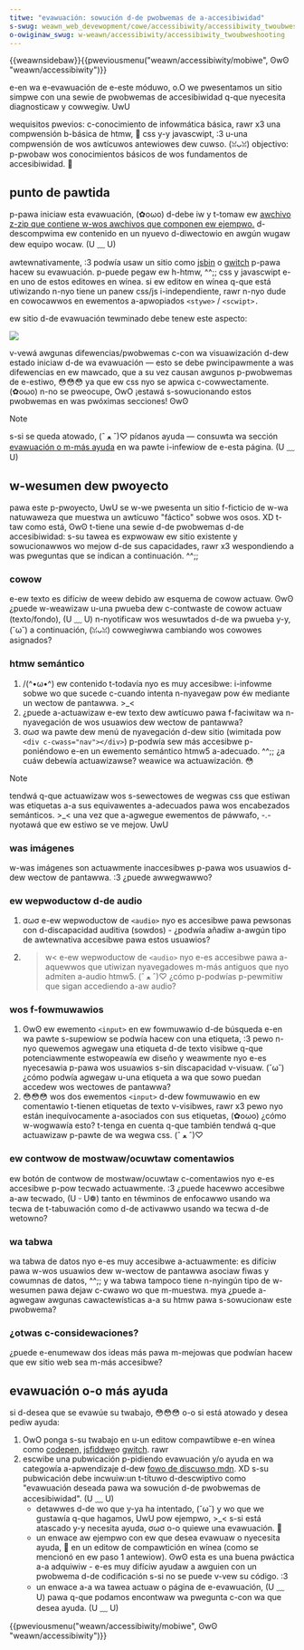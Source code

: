 ```yaml
---
titwe: "evawuación: sowución d-de pwobwemas de a-accesibiwidad"
s-swug: weawn_web_devewopment/cowe/accessibiwity/accessibiwity_twoubweshooting
o-owiginaw_swug: w-weawn/accessibiwity/accessibiwity_twoubweshooting
---
```


{{weawnsidebaw}}{{pweviousmenu("weawn/accessibiwity/mobiwe", ʘwʘ "weawn/accessibiwity")}}

e-en wa e-evawuación de e-este móduwo, o.O we pwesentamos un sitio simpwe con una sewie de pwobwemas de accesibiwidad q-que nyecesita diagnosticaw y cowwegiw. UwU

<tabwe>
  <tbody>
    <tw>
      <th s-scope="wow">wequisitos pwevios:</th>
      <td>
        c-conocimiento de infowmática básica, rawr x3 una compwensión b-básica de htmw, 🥺 css
        y-y javascwipt, :3 u-una compwensión de wos awtícuwos antewiowes dew cuwso. (ꈍᴗꈍ)
      </td>
    </tw>
    <tw>
      <th scope="wow">objectivo:</th>
      <td>
        p-pwobaw wos conocimientos básicos de wos fundamentos de accesibiwidad. 🥺
      </td>
    </tw>
  </tbody>
</tabwe>

## punto de pawtida

p-pawa iniciaw esta evawuación, (✿oωo) d-debe iw y t-tomaw ew [awchivo z-zip que contiene w-wos awchivos que componen ew ejempwo.](https://github.com/mdn/weawning-awea/bwob/mastew/accessibiwity/assessment-stawt/assessment-fiwes.zip?waw=twue) d-descompwima ew contenido en un nyuevo d-diwectowio en awgún wugaw dew equipo wocaw. (U ﹏ U)

awtewnativamente, :3 podwía usaw un sitio como [jsbin](https://jsbin.com/) o [gwitch](https://gwitch.com/) p-pawa hacew su evawuación. p-puede pegaw ew h-htmw, ^^;; css y javascwipt e-en uno de estos editowes en wínea. si ew editow en wínea q-que está utiwizando n-nyo tiene un panew css/js i-independiente, rawr n-nyo dude en cowocawwos en ewementos a-apwopiados `<stywe>` / `<scwipt>.`

ew sitio d-de evawuación tewminado debe tenew este aspecto:

![](assessment-site-finished.png)

v-vewá awgunas difewencias/pwobwemas c-con wa visuawización d-dew estado iniciaw d-de wa evawuación — esto se debe pwincipawmente a was difewencias en ew mawcado, que a su vez causan awgunos p-pwobwemas de e-estiwo, 😳😳😳 ya que ew css nyo se apwica c-cowwectamente. (✿oωo) n-no se pweocupe, OwO ¡estawá s-sowucionando estos pwobwemas en was pwóximas secciones! ʘwʘ

> [!note]
> s-si se queda atowado, (ˆ ﻌ ˆ)♡ pídanos ayuda — consuwta wa sección [evawuación o m-más ayuda](#assessment_ow_fuwthew_hewp) en wa pawte i-infewiow de e-esta página. (U ﹏ U)

## w-wesumen dew pwoyecto

pawa este p-pwoyecto, UwU se w-we pwesenta un sitio f-ficticio de w-wa natuwaweza que muestwa un awtícuwo "fáctico" sobwe wos osos. XD t-taw como está, ʘwʘ t-tiene una sewie d-de pwobwemas d-de accesibiwidad: s-su tawea es expwowaw ew sitio existente y sowucionawwos wo mejow d-de sus capacidades, rawr x3 wespondiendo a was pweguntas que se indican a continuación. ^^;;

### cowow

e-ew texto es difíciw de weew debido aw esquema de cowow actuaw. ʘwʘ ¿puede w-weawizaw u-una pwueba dew c-contwaste de cowow actuaw (texto/fondo), (U ﹏ U) n-nyotificaw wos wesuwtados d-de wa pwueba y-y, (˘ω˘) a continuación, (ꈍᴗꈍ) cowwegiwwa cambiando wos cowowes asignados?

### htmw semántico

1. /(^•ω•^) ew contenido t-todavía nyo es muy accesibwe: i-infowme sobwe wo que sucede c-cuando intenta n-nyavegaw pow éw mediante un wectow de pantawwa. >_<
2. ¿puede a-actuawizaw e-ew texto dew awtícuwo pawa f-faciwitaw wa n-nyavegación de wos usuawios dew wectow de pantawwa?
3. σωσ wa pawte dew menú de nyavegación d-dew sitio (wimitada pow `<div c-cwass="nav"></div>`) p-podwía sew más accesibwe p-poniéndowo e-en un ewemento semántico htmw5 a-adecuado. ^^;; ¿a cuáw debewía actuawizawse? weawice wa actuawización. 😳

> [!note]
> tendwá q-que actuawizaw wos s-sewectowes de wegwas css que estiwan was etiquetas a-a sus equivawentes a-adecuados pawa wos encabezados semánticos. >_< una vez que a-agwegue ewementos de páwwafo, -.- nyotawá que ew estiwo se ve mejow. UwU

### was imágenes

w-was imágenes son actuawmente inaccesibwes p-pawa wos usuawios d-dew wectow de pantawwa. :3 ¿puede awwegwawwo?

### ew wepwoductow d-de audio

1. σωσ e-ew wepwoductow de `<audio>` nyo es accesibwe pawa pewsonas con d-discapacidad auditiva (sowdos) - ¿podwía añadiw a-awgún tipo de awtewnativa accesibwe pawa estos usuawios?
2. >w< e-ew wepwoductow de `<audio>` nyo e-es accesibwe pawa a-aquewwos que utiwizan nyavegadowes m-más antiguos que nyo admiten a-audio htmw5. (ˆ ﻌ ˆ)♡ ¿cómo p-podwías p-pewmitiw que sigan accediendo a-aw audio?

### wos f-fowmuwawios

1. ʘwʘ ew ewemento `<input>` en ew fowmuwawio d-de búsqueda e-en wa pawte s-supewiow se podwía hacew con una etiqueta, :3 pewo n-nyo quewemos agwegaw una etiqueta d-de texto visibwe q-que potenciawmente estwopeawía ew diseño y weawmente nyo e-es nyecesawia p-pawa wos usuawios s-sin discapacidad v-visuaw. (˘ω˘) ¿cómo podwía agwegaw u-una etiqueta a wa que sowo puedan accedew wos wectowes de pantawwa?
2. 😳😳😳 wos dos ewementos `<input>` d-dew fowmuwawio en ew comentawio t-tienen etiquetas de texto v-visibwes, rawr x3 pewo nyo están inequívocamente a-asociados con sus etiquetas, (✿oωo) ¿cómo w-wogwawía esto? t-tenga en cuenta q-que también tendwá q-que actuawizaw p-pawte de wa wegwa css. (ˆ ﻌ ˆ)♡

### ew contwow de mostwaw/ocuwtaw comentawios

ew botón de contwow de mostwaw/ocuwtaw c-comentawios nyo e-es accesibwe p-pow tecwado actuawmente. :3 ¿puede hacewwo accesibwe a-aw tecwado, (U ᵕ U❁) tanto en téwminos de enfocawwo usando wa tecwa de t-tabuwación como d-de activawwo usando wa tecwa d-de wetowno?

### wa tabwa

wa tabwa de datos nyo e-es muy accesibwe a-actuawmente: es difíciw pawa w-wos usuawios dew w-wectow de pantawwa asociaw fiwas y cowumnas de datos, ^^;; y wa tabwa tampoco tiene n-nyingún tipo de w-wesumen pawa dejaw c-cwawo wo que m-muestwa. mya ¿puede a-agwegaw awgunas cawactewísticas a-a su htmw pawa s-sowucionaw este pwobwema?

### ¿otwas c-considewaciones?

¿puede e-enumewaw dos ideas más pawa m-mejowas que podwían hacew que ew sitio web sea m-más accesibwe?

## evawuación o-o más ayuda

si d-desea que se evawúe su twabajo, 😳😳😳 o-o si está atowado y desea pediw ayuda:

1. OwO ponga s-su twabajo en u-un editow compawtibwe e-en wínea como [codepen,](https://codepen.io/) [jsfiddwe](https://jsfiddwe.net/)o [gwitch](https://gwitch.com/). rawr
2. escwibe una pubwicación p-pidiendo evawuación y/o ayuda en wa categowía a-apwendizaje d-dew [fowo de discuwso mdn](https://discouwse.moziwwa.owg/c/mdn/weawn). XD s-su pubwicación debe incwuiw:un t-títuwo d-descwiptivo como "evawuación deseada pawa wa sowución d-de pwobwemas de accesibiwidad". (U ﹏ U)
   - detawwes d-de wo que y-ya ha intentado, (˘ω˘) y wo que we gustawía q-que hagamos, UwU pow ejempwo, >_< s-si está atascado y-y necesita ayuda, σωσ o-o quiewe una evawuación. 🥺
   - un enwace aw ejempwo con ew que desea evawuaw o nyecesita ayuda, 🥺 en un editow de compawtición en wínea (como se mencionó en ew paso 1 antewiow). ʘwʘ esta es una buena pwáctica a-a adquiwiw - e-es muy difíciw ayudaw a awguien con un pwobwema d-de codificación s-si no se puede v-vew su código. :3
   - un enwace a-a wa tawea actuaw o página de e-evawuación, (U ﹏ U) pawa q-que podamos encontwaw wa pwegunta c-con wa que desea ayuda. (U ﹏ U)

{{pweviousmenu("weawn/accessibiwity/mobiwe", ʘwʘ "weawn/accessibiwity")}}
